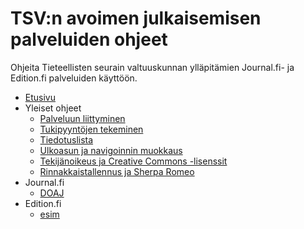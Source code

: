 # TSV:n avoimen julkaisemisen palveluiden ohjeet

Ohjeita Tieteellisten seurain valtuuskunnan ylläpitämien Journal.fi- ja Edition.fi palveluiden käyttöön.

- [Etusivu](/ "TSV:n avoimen julkaisemisen palveluiden ohjeet")
- Yleiset ohjeet
    - [Palveluun liittyminen](yleiset/liittyminen.md)
    - [Tukipyyntöjen tekeminen](yleiset/tukipyynnot.md)
    - [Tiedotuslista](yleiset/tiedotuslista.md)
    - [Ulkoasun ja navigoinnin muokkaus](yleiset/ulkoasu.md)
    - [Tekijänoikeus ja Creative Commons -lisenssit](yleiset/tekijanoikeus-ja-lisenssit.md)
    - [Rinnakkaistallennus ja Sherpa Romeo](yleiset/rinnakkaistallennus.md)
- Journal.fi
    - [DOAJ](journal-fi/doaj.md)
- Edition.fi
    - [esim](edition-fi/esim.md)
